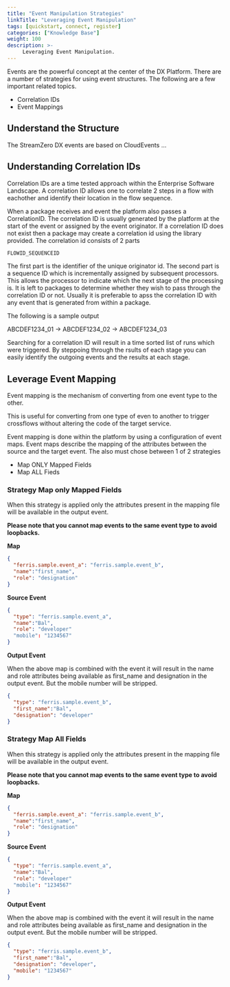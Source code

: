 ```yaml
---
title: "Event Manipulation Strategies"
linkTitle: "Leveraging Event Manipulation"
tags: [quickstart, connect, register] 
categories: ["Knowledge Base"]
weight: 100
description: >-
     Leveraging Event Manipulation.
---
```




Events are the powerful concept at the center of the DX Platform. There are a number of strategies for using event structures. The following are a few important related topics.

* Correlation IDs
* Event Mappings



## Understand the Structure

The StreamZero DX events are based on CloudEvents ... 



## Understanding Correlation IDs

Correlation IDs are a time tested approach within the Enterprise Software Landscape. A correlation ID allows one to correlate 2 steps in a flow with eachother and identify their location in the flow sequence. 

When a package receives and event the platform also passes a CorrelationID. The correlation ID is usually generated by the platform at the start of the event or assigned by the event originator. If a correlation ID does not exist then a package may create a correlation id using the library provided. The correlation id consists of 2 parts

```python
FLOWID_SEQUENCEID
```



The first part is the identifier of the unique originator id. The second part is a sequence ID which is incrementally assigned by subsequent processors. This allows the processor to indicate which the next stage of the processing is. It is left to packages to determine whether they wish to pass through the correlation ID or not. Usually it is preferable to apss the correlation ID with any event that is generated from within a package. 



The following is a sample output

ABCDEF1234_01 -> ABCDEF1234_02 -> ABCDEF1234_03

Searching for a correlation ID will result in a time sorted list of runs which were triggered. By steppoing through the rsults of each stage you can easily identify the outgoing events and the results at each stage.



## Leverage Event Mapping

Event mapping is the mechanism of converting from one event type to the other. 

This is useful for converting from one type of even to another to trigger crossflows without altering the code of the target service. 

Event mapping is done within the platform by using a configuration of event maps. Event maps describe the mapping of the attributes between the source and the target event. The also must chose between 1 of 2 strategies

* Map ONLY Mapped Fields
* Map ALL Fieds



### Strategy Map only Mapped Fields

When this strategy is applied only the attributes present in the mapping file will be available in the output event. 

**Please note that you cannot map events to the same event type to avoid loopbacks.**

**Map**

```json
{
  "ferris.sample.event_a": "ferris.sample.event_b",
  "name":"first_name",
  "role": "designation"
}
```

**Source Event**

```json
{
  "type": "ferris.sample.event_a",
  "name":"Bal",
  "role": "developer"
  "mobile": "1234567"
}
```

**Output Event**

When the above map is combined with the event it will result in the name and role attributes being available as first_name and designation in the output event. But the mobile number will be stripped.

```json
{
  "type": "ferris.sample.event_b",
  "first_name":"Bal",
  "designation": "developer"
}
```

### Strategy Map All Fields



When this strategy is applied only the attributes present in the mapping file will be available in the output event. 

**Please note that you cannot map events to the same event type to avoid loopbacks.**

**Map**

```json
{
  "ferris.sample.event_a": "ferris.sample.event_b",
  "name":"first_name",
  "role": "designation"
}
```

**Source Event**

```json
{
  "type": "ferris.sample.event_a",
  "name":"Bal",
  "role": "developer"
  "mobile": "1234567"
}
```

**Output Event**

When the above map is combined with the event it will result in the name and role attributes being available as first_name and designation in the output event. But the mobile number will be stripped.

```json
{
  "type": "ferris.sample.event_b",
  "first_name":"Bal",
  "designation": "developer",
  "mobile": "1234567"
}
```




